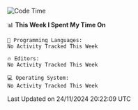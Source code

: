 
<!--START_SECTION:waka-->
![Code Time](http://img.shields.io/badge/Code%20Time-729%20hrs%2045%20mins-blue)

📊 **This Week I Spent My Time On** 

```text
💬 Programming Languages: 
No Activity Tracked This Week

🔥 Editors: 
No Activity Tracked This Week

💻 Operating System: 
No Activity Tracked This Week
```


 Last Updated on 24/11/2024 20:22:09 UTC
<!--END_SECTION:waka-->
